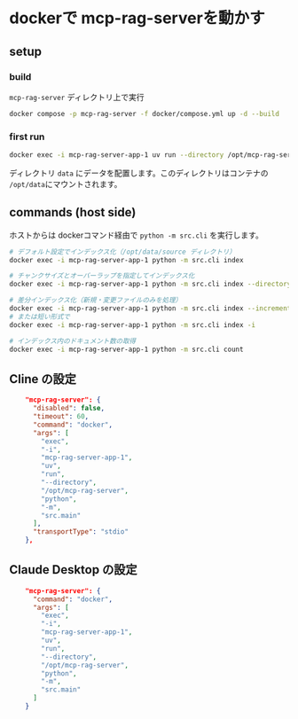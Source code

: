# dockerで mcp-rag-serverを動かす

## setup

### build

`mcp-rag-server` ディレクトリ上で実行

```bash
docker compose -p mcp-rag-server -f docker/compose.yml up -d --build
```

### first run

```bash
docker exec -i mcp-rag-server-app-1 uv run --directory /opt/mcp-rag-server python -m src.main
```

ディレクトリ `data` にデータを配置します。このディレクトリはコンテナの `/opt/data`にマウントされます。

## commands (host side)

ホストからは dockerコマンド経由で `python -m src.cli` を実行します。

```bash
# デフォルト設定でインデックス化（/opt/data/source ディレクトリ）
docker exec -i mcp-rag-server-app-1 python -m src.cli index

# チャンクサイズとオーバーラップを指定してインデックス化
docker exec -i mcp-rag-server-app-1 python -m src.cli index --directory /opt/data/source --chunk-size 300 --chunk-overlap 50

# 差分インデックス化（新規・変更ファイルのみを処理）
docker exec -i mcp-rag-server-app-1 python -m src.cli index --incremental
# または短い形式で
docker exec -i mcp-rag-server-app-1 python -m src.cli index -i

# インデックス内のドキュメント数の取得
docker exec -i mcp-rag-server-app-1 python -m src.cli count
```

## Cline の設定

```json
    "mcp-rag-server": {
      "disabled": false,
      "timeout": 60,
      "command": "docker",
      "args": [
        "exec",
        "-i",
        "mcp-rag-server-app-1",
        "uv",
        "run",
        "--directory",
        "/opt/mcp-rag-server",
        "python",
        "-m",
        "src.main"
      ],
      "transportType": "stdio"
    },
```

## Claude Desktop の設定

```json
    "mcp-rag-server": {
      "command": "docker",
      "args": [
        "exec",
        "-i",
        "mcp-rag-server-app-1",
        "uv",
        "run",
        "--directory",
        "/opt/mcp-rag-server",
        "python",
        "-m",
        "src.main"
      ]
    }
```